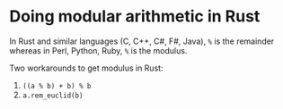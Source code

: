 # Doing modular arithmetic in Rust

In Rust and similar languages (C, C++, C#, F#, Java), `%` is the remainder whereas in Perl, Python, Ruby, `%` is the modulus.

Two workarounds to get modulus in Rust:

1. `((a % b) + b) % b`
2. `a.rem_euclid(b)`
